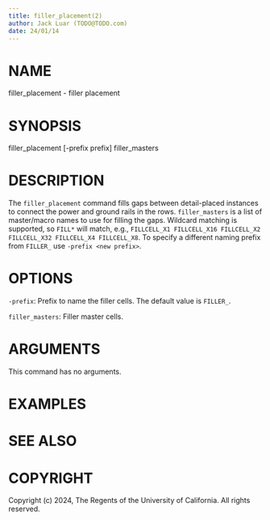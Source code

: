 ```yaml
---
title: filler_placement(2)
author: Jack Luar (TODO@TODO.com)
date: 24/01/14
---
```


# NAME

filler_placement - filler placement

# SYNOPSIS

filler_placement
    [-prefix prefix]
    filler_masters


# DESCRIPTION

The `filler_placement` command fills gaps between detail-placed instances
to connect the power and ground rails in the rows. `filler_masters` is a
list of master/macro names to use for filling the gaps. Wildcard matching
is supported, so `FILL*` will match, e.g., `FILLCELL_X1 FILLCELL_X16 FILLCELL_X2
FILLCELL_X32 FILLCELL_X4 FILLCELL_X8`.  To specify a different naming prefix
from `FILLER_` use `-prefix <new prefix>`.

# OPTIONS

`-prefix`:  Prefix to name the filler cells. The default value is `FILLER_`.

`filler_masters`:  Filler master cells.

# ARGUMENTS

This command has no arguments.

# EXAMPLES

# SEE ALSO

# COPYRIGHT

Copyright (c) 2024, The Regents of the University of California. All rights reserved.
